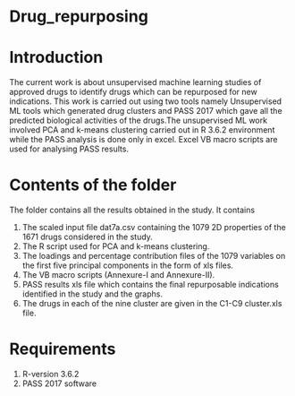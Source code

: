# Drug_repurposing  
# Introduction
The current work is about unsupervised machine learning studies of approved drugs to identify drugs which can be repurposed for new indications. This work is carried out using two tools namely Unsupervised ML tools which generated drug clusters and PASS 2017 which gave all the predicted biological activities of the drugs.The unsupervised ML work involved PCA and k-means clustering carried out in R 3.6.2 environment while the PASS analysis is done only in excel. Excel VB macro scripts are used for analysing PASS results.

# Contents of the folder
The folder contains all the results obtained in the study. 
It contains 
1. The scaled input file dat7a.csv containing the 1079 2D properties of the 1671 drugs considered in the study.
2. The R script used for PCA and k-means clustering.
3. The loadings and percentage contribution files of the 1079 variables on the first five principal components in the form of xls files.
4. The VB macro scripts (Annexure-I and Annexure-II).
5. PASS results xls file which contains the final repurposable indications identified in the study and the graphs.
6. The drugs in each of the nine cluster are given in the C1-C9 cluster.xls file.

# Requirements
1. R-version 3.6.2
2. PASS 2017 software
